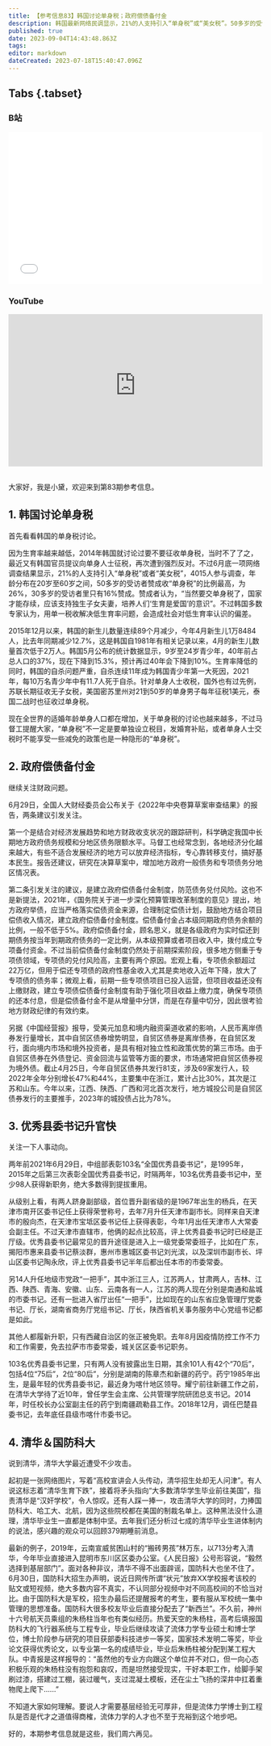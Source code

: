 ```yaml
---
title: 【参考信息83】韩国讨论单身税；政府偿债备付金
description: 韩国最新网络民调显示，21%的人支持引入“单身税”或“美女税”。50多岁的受访者赞成的比例最高，为26%；30多岁的受访者里，只有16%赞成。其实“单身税”不一定要单独设立税目，发婚育补贴，或者单身人士交税时不能享受一些减免政策，也是隐形的“单身税”。人大财经委公布去年中央决算草案审查结果，再次提及建立政府偿债备付金制度。偿债备付金不是从增量中分饼，而是在存量中切分，很考验地方财政纪律的有效约束。清华大学最近莫名其妙被黑，连带国防科大也坐不住了。
published: true
date: 2023-09-04T14:43:48.863Z
tags: 
editor: markdown
dateCreated: 2023-07-18T15:40:47.096Z
---
```


## Tabs {.tabset}
### B站
<div style="position: relative; padding: 30% 45%;">
<iframe style="position: absolute; width: 100%; height: 100%; left: 0; top: 0;" src="//player.bilibili.com/player.html?&bvid=BV1qW4y1Z7uS&page=1&as_wide=1&high_quality=1&danmaku=1&autoplay=0" scrolling="no" border="0" frameborder="no" framespacing="0" allowfullscreen="true"></iframe>
</div>

### YouTube
<div style="position: relative; padding: 30% 45%;">
<iframe style="position: absolute; top: 0; left: 0; width: 100%; height: 100%;" src="https://www.youtube-nocookie.com/embed/YouTubeVID" title="YouTube video player" frameborder="0" allow="accelerometer; autoplay; clipboard-write; encrypted-media; gyroscope; picture-in-picture" allowfullscreen></iframe>
</div>

## 

大家好，我是小黛，欢迎来到第83期参考信息。

## 1. 韩国讨论单身税

首先看看韩国的单身税讨论。

因为生育率越来越低，2014年韩国就讨论过要不要征收单身税，当时不了了之，最近又有韩国官员提议向单身人士征税，再次遭到强烈反对。不过6月底一项网络调查结果显示，21%的人支持引入“单身税”或者“美女税”，4015人参与调查，年龄分布在20岁至60岁之间，50多岁的受访者赞成收“单身税”的比例最高，为26%，30多岁的受访者里只有16%赞成。赞成者认为，“当然要交单身税了，国家才能存续，应该支持独生子女夫妻，培养人们‘生育是爱国’的意识”。不过韩国多数专家认为，用单一税收解决低生育率问题，会造成社会对低生育率认识的偏差。

2015年12月以来，韩国的新生儿数量连续89个月减少，今年4月新生儿1万8484人，比去年同期减少12.7%，这是韩国自1981年有相关记录以来，4月的新生儿数量首次低于2万人。韩国5月公布的统计数据显示，9岁至24岁青少年，40年前占总人口的37%，现在下降到15.3%，预计再过40年会下降到10%。生育率降低的同时，韩国的自杀问题严重，自杀连续11年成为韩国青少年第一大死因，2021年，每10万名青少年中有11.7人死于自杀。针对单身人士收税，国外也有过先例，苏联长期征收无子女税，美国密苏里州对21到50岁的单身男子每年征税1美元，泰国二战时也征收过单身税。

现在全世界的适婚年龄单身人口都在增加，关于单身税的讨论也越来越多，不过马督工提醒大家，“单身税”不一定是要单独设立税目，发婚育补贴，或者单身人士交税时不能享受一些减免的政策也是一种隐形的“单身税”。

## 2. 政府偿债备付金

继续关注财政问题。

6月29日，全国人大财经委员会公布关于《2022年中央卷算草案审查结果》的报告，两条建议引发关注。

第一个是结合对经济发展趋势和地方财政收支状况的跟踪研判，科学确定我国中长期地方政府债务规模和分地区债务限额水平。马督工也经常念到，各地经济分化越来越大，有些不适合发展经济的地方可以放弃经济指标，专心靠转移支付，搞好基本民生。报告还建议，研究在决算草案中，增加地方政府一般债务和专项债务分地区情况表。

第二条引发关注的建议，是建立政府偿债备付金制度，防范债务兑付风险。这也不是新提法，2021年，《国务院关于进一步深化预算管理改革制度的意见》提出，地方政府举债，应当严格落实偿债资金来源，合理制定偿债计划，鼓励地方结合项目偿债收入情况，建立政府偿债备付金制度。偿债备付金占本级同期政府债务余额的比例，一般不低于5%。政府偿债备付金，顾名思义，就是各级政府为实时偿还到期债务按当年到期政府债务的一定比例，从本级预算或者项目收入中，拨付成立专项备付资金。不过当前偿债备付金制度仍然处于前期探索阶段，很多地方侧重于专项债领域，专项债的兑付风险高，主要有两个原因。宏观上看，专项债余额超过22万亿，但用于偿还专项债的政府性基金收入尤其是卖地收入近年下降，放大了专项债的债务率；微观上看，前期一些专项债项目已投入运营，但项目收益还没有上缴财政，建立专项债偿债备付金制度有助于强化项目收益上缴力度，确保专项债的还本付息，但是偿债备付金不是从增量中分饼，而是在存量中切分，因此很考验地方财政纪律的有效约束。

另据《中国经营报》报导，受美元加息和境内融资渠道收紧的影响，人民币离岸债券发行量增长，其中自贸区债券增势明显，自贸区债券是离岸债券，在自贸区发行，面向境内市场和境外投资者，是具有相对独立性和政策优势的第三市场。由于自贸区债券在外债登记、资金回流与监管等方面的要求，市场通常把自贸区债券视为境外债。截止4月25日，今年自贸区债券共发行81支，涉及69家发行人，较2022年全年分别增长47%和44%，主要集中在浙江，累计占比30%，其次是江苏和山东。今年以来，江西、陕西、广西和河北首次发行，地方城投公司是自贸区债券发行的主要推手，2023年的城投债占比为78%。

## 3. 优秀县委书记升官快

关注一下人事动向。

两年前2021年6月29日，中组部表彰103名“全国优秀县委书记”，是1995年，2015年之后第三次表彰全国优秀县委书记，时隔两年，103名优秀县委书记中，至少98人获得新职务，绝大多数得到提拔重用。

从级别上看，有两人跻身副部级，首位晋升副省级的是1967年出生的杨兵，在天津市南开区委书记任上获得荣誉称号，去年7月升任天津市副市长。同样来自天津市的殷向杰，在天津市宝坻区委书记任上获得表彰，今年1月出任天津市人大常委会副主任。不过天津市直辖市，他俩的起点比较高，评上优秀县委书记时已经是正厅级。优秀县委书记最常见的晋升途径是进入上一级党委常委班子，比如在广东，揭阳市惠来县委书记蔡淡群，惠州市惠城区委书记刘光滨，以及深圳市副市长、坪山区委书记陶永欣，评上优秀县委书记半年后都出任本市的市委常委。

另14人升任地级市党政“一把手”，其中浙江三人，江苏两人，甘肃两人，吉林、江西、陕西、青海、安徽、山东、云南各有一人，江苏的两人现在分别是南通和盐城的市委书记。还有一批进入省厅出任“一把手”，比如现在的山东省应急管理厅党委书记、厅长，湖南省商务厅党组书记、厅长，陕西省机关事务服务中心党组书记都是如此。

其他人都履新升职，只有西藏自治区的张正被免职。去年8月因疫情防控工作不力和工作需要，免去拉萨市市委常委，城关区区委书记职务。

103名优秀县委书记里，只有两人没有披露出生日期，其余101人有42个“70后”，包括4位“75后”，2位“80后”，分别是湖南的陈章杰和新疆的药宁。药宁1985年出生，是最年轻的优秀县委书记，最近身为喀什地区领导。耀宁前往新疆工作之前，在清华大学待了近10年，曾任学生会主席、公共管理学院研团总支书记。2014年，时任校长办公室副主任的药宁到南疆疏勒县工作。2018年12月，调任巴楚县委书记，去年底任县级市喀什市委书记。

## 4. 清华＆国防科大

说到清华，清华大学最近遭受不少攻击。

起初是一张网络图片，写着“高校宣讲会人头传动，清华招生处却无人问津”。有人说这标志着“清华生育下跌”，接着将矛头指向“大多数清华学生毕业前往美国”，指责清华是“汉奸学校”，令人惊叹。还有人踩一捧一，攻击清华大学的同时，力捧国防科大、哈工大、北航，因为这些院校都在美国的制裁名单上。这种黑法没什么道理，清华毕业生一直都是体制中坚。去年我们还分析过七成的清华毕业生进体制内的说法，感兴趣的观众可以回顾379期睡前消息。

最新的例子，2019年，云南宣威贫困山村的“搬砖男孩”林万东，以713分考入清华，今年毕业直接进入昆明市东川区区委办公室。《人民日报》公号形容说，“毅然选择到基层部门”。面对各种非议，清华不得不出面辟谣，国防科大也坐不住了。6月30日，国防科大招生办声明，说近日网传所谓“状元”放弃XX学校报考该校的贴文或短视频，绝大多数内容不真实，不认同部分视频中对不同高校间的不恰当对比。由于国防科大是军校，招生办最后还提醒报考的考生，要有服从军校统一集中管理的思想准备。国防科大很多校友毕业后直接分配去了“新西兰”。不久前，神州十六号航天员乘组的朱杨柱当年也有类似经历。热爱天空的朱杨柱，高考后填报国防科大的飞行器系统与工程专业，毕业后继续攻读了流体力学专业硕士和博士学位，博士阶段参与研究的项目获部委科技进步一等奖，国家技术发明二等奖，毕业论文获得优秀论文，以专业第一名的成绩毕业，毕业后朱杨柱被分配到某工程大队。中青报是这样报导的：“虽然他的专业方向跟这个单位并不对口，但一向心态积极乐观的朱杨柱没有抱怨和哀叹，而是坦然接受现实，干好本职工作，给脚手架刷过漆，搭建过工棚，装过暖气，支过混凝土模板，还在尘土飞扬的深井中扛着重物爬上爬下......”

不知道大家如何理解。要说人才需要基层经验无可厚非，但是流体力学博士到工程队是否是代才之道值得商榷，流体力学的人才也不至于充裕到这个地步吧。

好的，本期参考信息就是这些，我们周六再见。

